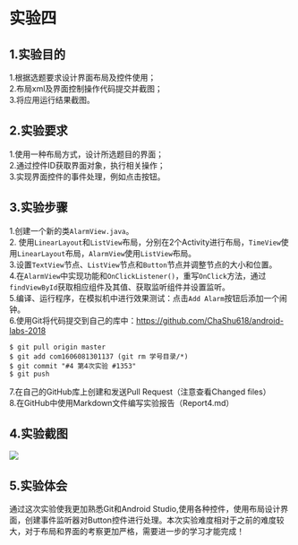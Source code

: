 # 实验四

## 1.实验目的
1.根据选题要求设计界面布局及控件使用；<br>
2.布局xml及界面控制操作代码提交并截图；<br>
3.将应用运行结果截图。<br>
  
## 2.实验要求
1.使用一种布局方式，设计所选题目的界面；<br>
2.通过控件ID获取界面对象，执行相关操作；<br>
3.实现界面控件的事件处理，例如点击按钮。<br>

## 3.实验步骤
1.创建一个新的类`AlarmView.java`。<br>
2. 使用`LinearLayout`和`ListView`布局，分别在2个Activity进行布局，`TimeView`使用`LinearLayout`布局，`AlarmView`使用`ListView`布局。<br>
3.设置`TextView`节点、`ListView`节点和`Button`节点并调整节点的大小和位置。<br>
4.在`AlarmView`中实现功能和`OnClickListener()`，重写`OnClick`方法，通过`findViewById`获取相应组件及其值、获取监听组件并设置监听。<br>
5.编译、运行程序，在模拟机中进行效果测试：点击`Add Alarm`按钮后添加一个闹钟。<br>
6.使用Git将代码提交到自己的库中：https://github.com/ChaShu618/android-labs-2018<br>
```
$ git pull origin master
$ git add com1606081301137 (git rm 学号目录/*)
$ git commit "#4 第4次实验 #1353"
$ git push
```
7.在自己的GitHub库上创建和发送Pull Request（注意查看Changed files）<br>
8.在GitHub中使用Markdown文件编写实验报告（Report4.md）<br>

## 4.实验截图
![](https://raw.githubusercontent.com/ChaShu618/android-labs-2018/master/com1606081301137/AndroidProject/Project01/E401.png)

## 5.实验体会
通过这次实验使我更加熟悉Git和Android Studio,使用各种控件，使用布局设计界面，创建事件监听器对Button控件进行处理。本次实验难度相对于之前的难度较大，对于布局和界面的考察更加严格，需要进一步的学习才能完成！
